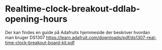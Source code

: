 # Realtime-clock-breakout-ddlab-opening-hours
Der kan findes en guide på Adafruits hjemmeside der beskriver hvordan man bruger DS1307
https://learn.adafruit.com/downloads/pdf/ds1307-real-time-clock-breakout-board-kit.pdf
